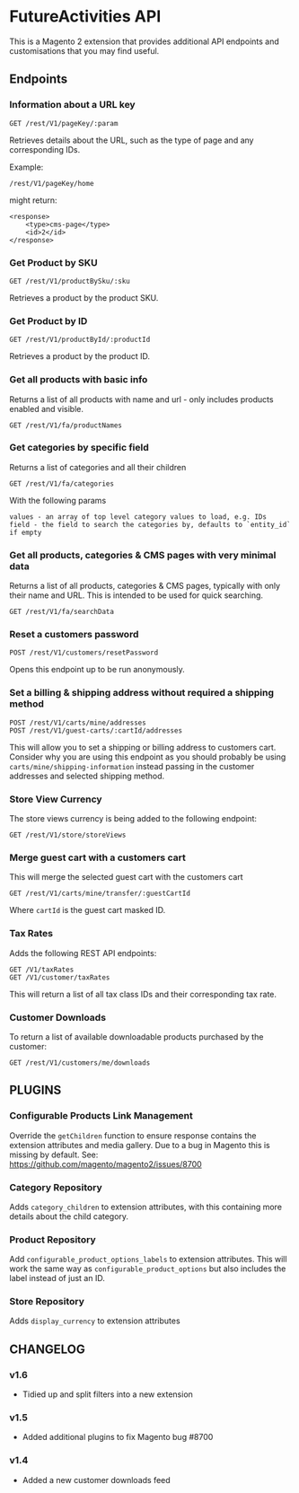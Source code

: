 # FutureActivities API

This is a Magento 2 extension that provides additional API endpoints and customisations 
that you may find useful.

## Endpoints

### Information about a URL key

    GET /rest/V1/pageKey/:param

Retrieves details about the URL, such as the type of page and any corresponding IDs.

Example:

    /rest/V1/pageKey/home
    
might return:

    <response>
        <type>cms-page</type>
        <id>2</id>
    </response>

### Get Product by SKU

    GET /rest/V1/productBySku/:sku
    
Retrieves a product by the product SKU.

### Get Product by ID

    GET /rest/V1/productById/:productId
    
Retrieves a product by the product ID.
    
### Get all products with basic info

Returns a list of all products with name and url - only includes products enabled and visible.

    GET /rest/V1/fa/productNames
    
### Get categories by specific field

Returns a list of categories and all their children

    GET /rest/V1/fa/categories
    
With the following params

    values - an array of top level category values to load, e.g. IDs
    field - the field to search the categories by, defaults to `entity_id` if empty
    
### Get all products, categories & CMS pages with very minimal data

Returns a list of all products, categories & CMS pages, typically with only their
name and URL. This is intended to be used for quick searching.

    GET /rest/V1/fa/searchData

### Reset a customers password

    POST /rest/V1/customers/resetPassword
    
Opens this endpoint up to be run anonymously.

### Set a billing & shipping address without required a shipping method

    POST /rest/V1/carts/mine/addresses
    POST /rest/V1/guest-carts/:cartId/addresses
    
This will allow you to set a shipping or billing address to customers cart.
Consider why you are using this endpoint as you should probably be using 
`carts/mine/shipping-information` instead passing in the customer addresses and 
selected shipping method.

### Store View Currency

The store views currency is being added to the following endpoint:

    GET /rest/V1/store/storeViews
    
### Merge guest cart with a customers cart

This will merge the selected guest cart with the customers cart

    GET /rest/V1/carts/mine/transfer/:guestCartId
    
Where `cartId` is the guest cart masked ID.

### Tax Rates

Adds the following REST API endpoints:

    GET /V1/taxRates
    GET /V1/customer/taxRates
    
This will return a list of all tax class IDs and their corresponding tax rate.

### Customer Downloads

To return a list of available downloadable products purchased by the customer:

    GET /rest/V1/customers/me/downloads
    
## PLUGINS

### Configurable Products Link Management

Override the `getChildren` function to ensure response contains the extension
attributes and media gallery. Due to a bug in Magento this is missing by default.
See: https://github.com/magento/magento2/issues/8700

### Category Repository

Adds `category_children` to extension attributes, with this containing more details 
about the child category.

### Product Repository

Add `configurable_product_options_labels` to extension attributes.
This will work the same way as `configurable_product_options` but also includes the label
instead of just an ID.

### Store Repository

Adds `display_currency` to extension attributes

## CHANGELOG

### v1.6
- Tidied up and split filters into a new extension

### v1.5
- Added additional plugins to fix Magento bug #8700

### v1.4
- Added a new customer downloads feed